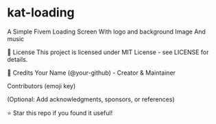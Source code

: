 # kat-loading
A Simple Fivem Loading Screen With logo and background Image And music

📜 License
This project is licensed under MIT License - see LICENSE for details.

👏 Credits
Your Name (@your-github) - Creator & Maintainer

Contributors (emoji key)

(Optional: Add acknowledgments, sponsors, or references)

⭐ Star this repo if you found it useful!
